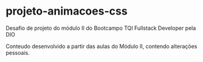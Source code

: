 # projeto-animacoes-css
Desafio de projeto do módulo II do Bootcampo TQI Fullstack Developer pela DIO

Conteudo desenvolvido a partir das aulas do Módulo II, contendo alterações pessoais.
